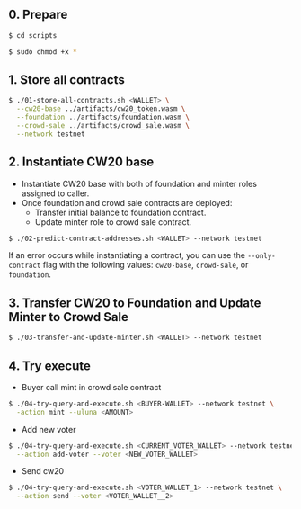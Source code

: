 ## 0. Prepare

```sh
$ cd scripts

$ sudo chmod +x *
```

## 1. Store all contracts

```sh
$ ./01-store-all-contracts.sh <WALLET> \
  --cw20-base ../artifacts/cw20_token.wasm \
  --foundation ../artifacts/foundation.wasm \
  --crowd-sale ../artifacts/crowd_sale.wasm \
  --network testnet
```

## 2. Instantiate CW20 base

- Instantiate CW20 base with both of foundation and minter roles assigned to caller.
- Once foundation and crowd sale contracts are deployed:
  - Transfer initial balance to foundation contract.
  - Update minter role to crowd sale contract.

```sh
$ ./02-predict-contract-addresses.sh <WALLET> --network testnet
```

If an error occurs while instantiating a contract, you can use the `--only-contract` flag with the following values: `cw20-base`, `crowd-sale`, or `foundation`.

## 3. Transfer CW20 to Foundation and Update Minter to Crowd Sale

```sh
$ ./03-transfer-and-update-minter.sh <WALLET> --network testnet
```

## 4. Try execute

- Buyer call mint in crowd sale contract

```sh
$ ./04-try-query-and-execute.sh <BUYER-WALLET> --network testnet \
  -action mint --uluna <AMOUNT>
```

- Add new voter

```sh
$ ./04-try-query-and-execute.sh <CURRENT_VOTER_WALLET> --network testnet \
  --action add-voter --voter <NEW_VOTER_WALLET>
```

- Send cw20

```sh
$ ./04-try-query-and-execute.sh <VOTER_WALLET_1> --network testnet \
  --action send --voter <VOTER_WALLET__2>
```

